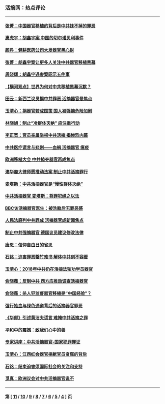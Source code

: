 ### 活摘网：热点评论
---
#### [张菁：中国器官移植的背后是中共抹不掉的罪恶](../../pages/nf5879/n13974977.md?06270430) 
#### [惠虎宇：胡鑫宇案 中国的切尔诺贝利事件](../../pages/nf5879/n13942916.md?06270430) 
#### [颜丹：健耕医药公司大发器官黑心财](../../pages/nf5879/n13940134.md?06270430) 
#### [张菁：胡鑫宇案让更多人关注中共器官移植黑幕](../../pages/nf5879/n13929073.md?06270430) 
#### [周晓辉：胡鑫宇遇害案昭示五件事](../../pages/nf5879/n13921870.md?06270430) 
#### [【横河观点】世界为何对中共移植黑幕沉默？](../../pages/nf5879/n13244249.md?06270430) 
#### [田云：新西兰议员揭中共罪恶 活摘器官是焦点](../../pages/nf5879/n13070629.md?06270430) 
#### [玉清心：捐器官若成国策 国人被强摘危险加剧](../../pages/nf5879/n12802713.md?06270430) 
#### [林晓旭：制止“冷群体灭绝” 应注重行动](../../pages/nf5879/n12779736.md?06270430) 
#### [李正宽：官员亲属举报中共活摘 揭惨烈内幕](../../pages/nf5879/n12684490.md?06270430) 
#### [中共医疗谎言与悲剧——血祸 活摘器官 瘟疫](../../pages/nf5879/n12372103.md?06270430) 
#### [欧洲移植大会 中共掠夺器官再成焦点](../../pages/nf5879/n11538883.md?06270430) 
#### [澳华裔大律师愿推动法案 制止中共活摘罪行](../../pages/nf5879/n11377039.md?06270430) 
#### [麦塔斯：中共活摘器官是“慢性群体灭绝”](../../pages/nf5879/n11350529.md?06270430) 
#### [中共活摘器官 麦塔斯：将罪犯绳之以法](../../pages/nf5879/n11347973.md?06270430) 
#### [BBC访活摘器官医生：被洗脑后无罪恶感](../../pages/nf5879/n11335935.md?06270430) 
#### [人民法庭判中共罪成 活摘器官成新闻焦点](../../pages/nf5879/n11331578.md?06270430) 
#### [制止中共强摘器官 德国议员建议修改法律](../../pages/nf5879/n11249451.md?06270430) 
#### [唐恩：信仰自由日的省思](../../pages/nf5879/n11003525.md?06270430) 
#### [石铭：迫害罪恶罄竹难书  解体中共刻不容缓](../../pages/nf5879/n10942855.md?06270430) 
#### [玉清心：2018年中共仍在活摘法轮功学员器官](../../pages/nf5879/n10914646.md?06270430) 
#### [俞晓薇：反制中共 西方应推动调查活摘器官](../../pages/nf5879/n10794671.md?06270430) 
#### [俞晓薇：杀人犯监督器官移植是“中国经验”？](../../pages/nf5879/n10466427.md?06270430) 
#### [强行抽血与绿色通道背后的活摘器官罪恶](../../pages/nf5879/n10004708.md?06270430) 
#### [《华邮》引述黄洁夫谎言 难掩中共活摘之罪](../../pages/nf5879/n9642309.md?06270430) 
#### [平和中的震撼：致我们心中的善](../../pages/nf5879/n9021123.md?06270430) 
#### [专家讲座：中共活摘器官-国家犯罪罪证](../../pages/nf5879/n8828153.md?06270430) 
#### [玉清心：江西红会器官捐献官员贪腐的背后](../../pages/nf5879/n8522122.md?06270430) 
#### [石铭：结束迫害须国际社会的关注和支持](../../pages/nf5879/n8443497.md?06270430) 
#### [觅真：欧洲议会对中共活摘器官说不](../../pages/nf5879/n8337486.md?06270430) 

---
#### 第 [ [11](./11.md?06270430) / [10](./10.md?06270430) / [9](./9.md?06270430) / [8](./8.md?06270430) / [7](./7.md?06270430) / [6](./6.md?06270430) / [5](./5.md?06270430) / [4](./4.md?06270430) ] 页
